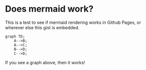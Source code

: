 # Does mermaid work?

This is a test to see if mermaid rendering works in Github Pages, or wherever else this gist is embedded.

```mermaid
graph TD;
    A-->B;
    A-->C;
    B-->D;
    C-->D;
```

If you see a graph above, then it works!
